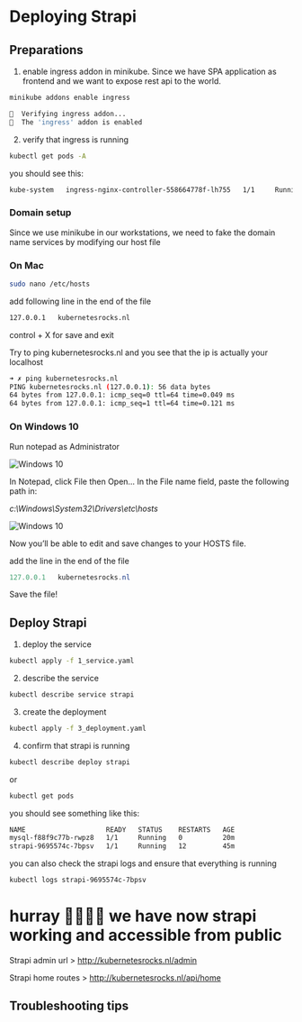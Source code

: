 # Deploying Strapi

## Preparations

1. enable ingress addon in minikube. 
Since we have SPA application as frontend and we want to expose rest api to the world.

```bash
minikube addons enable ingress
```

```bash
🔎  Verifying ingress addon...
🌟  The 'ingress' addon is enabled
```

2. verify that ingress is running

```bash
kubectl get pods -A
```

you should see this:

```bash
kube-system   ingress-nginx-controller-558664778f-lh755   1/1     Running     0          4m5s
```
### Domain setup

Since we use minikube in our workstations, we need to fake the domain name services by modifying our host file

### On Mac

```bash
sudo nano /etc/hosts
```

add following line in the end of the file 

```bash
127.0.0.1   kubernetesrocks.nl 
```

control + X for save and exit

Try to ping kubernetesrocks.nl and you see that the ip is actually your localhost

```bash
➜ ✗ ping kubernetesrocks.nl             
PING kubernetesrocks.nl (127.0.0.1): 56 data bytes
64 bytes from 127.0.0.1: icmp_seq=0 ttl=64 time=0.049 ms
64 bytes from 127.0.0.1: icmp_seq=1 ttl=64 time=0.121 ms
```

### On Windows 10

Run notepad as Administrator

![Windows 10](https://www.groovypost.com/wp-content/uploads/2018/01/notepad-as-administrator.jpg)

In Notepad, click File then Open… In the File name field, paste the following path in:

*c:\Windows\System32\Drivers\etc\hosts*

![Windows 10](https://www.groovypost.com/wp-content/uploads/2018/01/hosts-as-admini.jpg)

Now you’ll be able to edit and save changes to your HOSTS file.

add the line in the end of the file

```powershell
127.0.0.1   kubernetesrocks.nl 
```

Save the file!

## Deploy Strapi

1. deploy the service

```bash
kubectl apply -f 1_service.yaml
```

2. describe the service

```bash
kubectl describe service strapi
```

3. create the deployment

```bash
kubectl apply -f 3_deployment.yaml
```

4. confirm that strapi is running

```bash
kubectl describe deploy strapi
```

or 

```bash
kubectl get pods
```

you should see something like this:

```bash
NAME                    READY   STATUS    RESTARTS   AGE
mysql-f88f9c77b-rwpz8   1/1     Running   0          20m
strapi-9695574c-7bpsv   1/1     Running   12         45m
```

you can also check the strapi logs and ensure that everything is running

```bash
kubectl logs strapi-9695574c-7bpsv
```

# hurray 🥳🥳🥳🥳 we have now strapi working and accessible from public

Strapi admin url > http://kubernetesrocks.nl/admin

Strapi home routes > http://kubernetesrocks.nl/api/home


## Troubleshooting tips